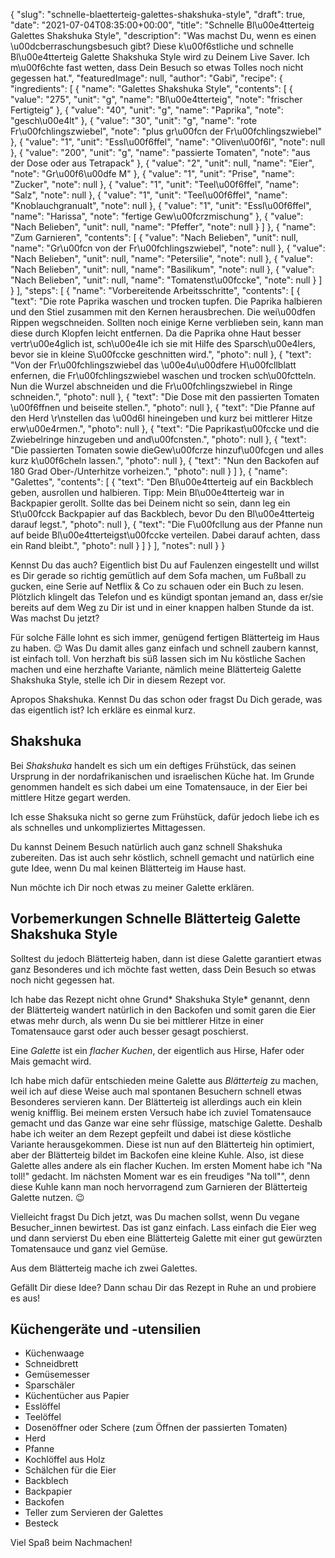{
    "slug": "schnelle-blaetterteig-galettes-shakshuka-style",
    "draft": true,
    "date": "2021-07-04T08:35:00+00:00",
    "title": "Schnelle Bl\u00e4tterteig Galettes Shakshuka Style",
    "description": "Was machst Du, wenn es einen \u00dcberraschungsbesuch gibt? Diese k\u00f6stliche und schnelle Bl\u00e4tterteig Galette Shakshuka Style wird zu Deinem Live Saver. Ich m\u00f6chte fast wetten, dass Dein Besuch so etwas Tolles noch nicht gegessen hat.",
    "featuredImage": null,
    "author": "Gabi",
    "recipe": {
        "ingredients": [
            {
                "name": "Galettes Shakshuka Style",
                "contents": [
                    {
                        "value": "275",
                        "unit": "g",
                        "name": "Bl\u00e4tterteig",
                        "note": "frischer Fertigteig"
                    },
                    {
                        "value": "40",
                        "unit": "g",
                        "name": "Paprika",
                        "note": "gesch\u00e4lt"
                    },
                    {
                        "value": "30",
                        "unit": "g",
                        "name": "rote Fr\u00fchlingszwiebel",
                        "note": "plus gr\u00fcn der Fr\u00fchlingszwiebel"
                    },
                    {
                        "value": "1",
                        "unit": "Essl\u00f6ffel",
                        "name": "Oliven\u00f6l",
                        "note": null
                    },
                    {
                        "value": "200",
                        "unit": "g",
                        "name": "passierte Tomaten",
                        "note": "aus der Dose oder aus Tetrapack"
                    },
                    {
                        "value": "2",
                        "unit": null,
                        "name": "Eier",
                        "note": "Gr\u00f6\u00dfe M"
                    },
                    {
                        "value": "1",
                        "unit": "Prise",
                        "name": "Zucker",
                        "note": null
                    },
                    {
                        "value": "1",
                        "unit": "Teel\u00f6ffel",
                        "name": "Salz",
                        "note": null
                    },
                    {
                        "value": "1",
                        "unit": "Teel\u00f6ffel",
                        "name": "Knoblauchgranualt",
                        "note": null
                    },
                    {
                        "value": "1",
                        "unit": "Essl\u00f6ffel",
                        "name": "Harissa",
                        "note": "fertige Gew\u00fcrzmischung"
                    },
                    {
                        "value": "Nach Belieben",
                        "unit": null,
                        "name": "Pfeffer",
                        "note": null
                    }
                ]
            },
            {
                "name": "Zum Garnieren",
                "contents": [
                    {
                        "value": "Nach Belieben",
                        "unit": null,
                        "name": "Gr\u00fcn von der Fr\u00fchlingszwiebel",
                        "note": null
                    },
                    {
                        "value": "Nach Belieben",
                        "unit": null,
                        "name": "Petersilie",
                        "note": null
                    },
                    {
                        "value": "Nach Belieben",
                        "unit": null,
                        "name": "Basilikum",
                        "note": null
                    },
                    {
                        "value": "Nach Belieben",
                        "unit": null,
                        "name": "Tomatenst\u00fccke",
                        "note": null
                    }
                ]
            }
        ],
        "steps": [
            {
                "name": "Vorbereitende Arbeitsschritte",
                "contents": [
                    {
                        "text": "Die rote Paprika waschen und trocken tupfen. Die Paprika halbieren und den Stiel zusammen mit den Kernen  herausbrechen. Die wei\u00dfen Rippen wegschneiden. Sollten noch einige Kerne verblieben sein, kann man diese durch Klopfen leicht entfernen. Da die Paprika ohne Haut besser vertr\u00e4glich ist, sch\u00e4le ich sie mit Hilfe des Sparsch\u00e4lers, bevor sie in kleine S\u00fccke geschnitten wird.",
                        "photo": null
                    },
                    {
                        "text": "Von der Fr\u00fchlingszwiebel das \u00e4u\u00dfere H\u00fcllblatt enfernen, die Fr\u00fchlingszwiebel waschen und trocken sch\u00fctteln. Nun die Wurzel abschneiden und die Fr\u00fchlingszwiebel in Ringe schneiden.",
                        "photo": null
                    },
                    {
                        "text": "Die Dose mit den passierten Tomaten \u00f6ffnen und beiseite stellen.",
                        "photo": null
                    },
                    {
                        "text": "Die Pfanne auf den Herd \r\nstellen das \u00d6l hineingeben und kurz bei mittlerer Hitze erw\u00e4rmen.",
                        "photo": null
                    },
                    {
                        "text": "Die Paprikast\u00fccke und die Zwiebelringe hinzugeben und and\u00fcnsten.",
                        "photo": null
                    },
                    {
                        "text": "Die passierten Tomaten sowie dieGew\u00fcrze hinzuf\u00fcgen und alles kurz k\u00f6cheln lassen.",
                        "photo": null
                    },
                    {
                        "text": "Nun den Backofen auf 180 Grad Ober-\/Unterhitze vorheizen.",
                        "photo": null
                    }
                ]
            },
            {
                "name": "Galettes",
                "contents": [
                    {
                        "text": "Den Bl\u00e4tterteig auf ein Backblech geben, ausrollen und halbieren. Tipp: Mein Bl\u00e4tterteig war in Backpapier gerollt. Sollte das bei Deinem nicht so sein, dann leg ein St\u00fcck Backpapier auf das Backblech, bevor Du den Bl\u00e4tterteig darauf legst.",
                        "photo": null
                    },
                    {
                        "text": "Die F\u00fcllung aus der Pfanne nun auf beide Bl\u00e4tterteigst\u00fccke verteilen. Dabei darauf achten, dass ein Rand bleibt.",
                        "photo": null
                    }
                ]
            }
        ],
        "notes": null
    }
}

Kennst Du das auch? Eigentlich bist Du auf Faulenzen eingestellt und willst es Dir gerade so richtig gemütlich auf dem Sofa machen, um Fußball zu gucken,  eine Serie auf Netflix & Co zu schauen oder ein Buch zu lesen. Plötzlich klingelt das Telefon und es kündigt spontan jemand an, dass er/sie bereits auf dem Weg zu Dir ist und in einer knappen halben Stunde da ist. Was machst Du jetzt?

Für solche Fälle lohnt es sich immer, genügend fertigen Blätterteig im Haus zu haben. 😉 Was Du damit alles ganz einfach und schnell zaubern kannst, ist einfach toll. Von herzhaft bis süß lassen sich im Nu köstliche Sachen machen und eine herzhafte Variante, nämlich meine Blätterteig Galette Shakshuka Style, stelle ich Dir in diesem Rezept vor.

Apropos Shakshuka. Kennst Du das schon oder fragst Du Dich gerade, was das eigentlich ist? Ich erkläre es einmal kurz.

## Shakshuka

Bei *Shakshuka* handelt es sich um ein deftiges Frühstück, das seinen Ursprung in der nordafrikanischen und israelischen Küche hat. Im Grunde genommen handelt es sich dabei um eine Tomatensauce, in der Eier bei mittlere Hitze gegart werden.

Ich esse Shaksuka nicht so gerne zum Frühstück, dafür jedoch liebe ich es als schnelles und unkompliziertes Mittagessen.

Du kannst Deinem Besuch natürlich auch ganz schnell Shakshuka zubereiten. Das ist auch sehr köstlich, schnell gemacht und natürlich eine gute Idee, wenn Du mal keinen Blätterteig im Hause hast.

Nun möchte ich Dir noch etwas zu meiner Galette erklären.

## Vorbemerkungen Schnelle Blätterteig Galette Shakshuka Style

Solltest du jedoch Blätterteig haben, dann ist diese Galette garantiert etwas ganz Besonderes und ich möchte fast wetten, dass Dein Besuch so etwas noch nicht gegessen hat.

Ich habe das Rezept nicht ohne Grund* Shakshuka Style* genannt, denn der Blätterteig wandert natürlich in den Backofen und somit garen die Eier etwas mehr durch, als wenn Du sie bei mittlerer Hitze in einer Tomatensauce garst oder auch besser gesagt poschierst.

Eine *Galette* ist ein *flacher Kuchen*, der eigentlich aus Hirse, Hafer oder Mais gemacht wird.

Ich habe mich dafür entschieden meine Galette aus *Blätterteig* zu machen, weil ich auf diese Weise auch mal spontanen Besuchern schnell etwas Besonderes servieren kann. Der Blätterteig ist allerdings auch ein klein wenig knifflig. Bei meinem ersten Versuch habe ich zuviel Tomatensauce gemacht und das Ganze war eine sehr flüssige, matschige Galette. Deshalb habe ich weiter an dem Rezept gepfeilt und dabei ist   diese köstliche Variante herausgekommen. Diese ist nun auf den Blätterteig hin optimiert, aber der Blätterteig bildet im Backofen eine kleine Kuhle. Also, ist diese Galette alles andere als ein flacher Kuchen. Im ersten Moment habe ich "Na toll!" gedacht. Im nächsten Moment war es ein freudiges "Na toll"", denn diese Kuhle kann man noch hervorragend zum Garnieren der Blätterteig Galette nutzen. 😉

Vielleicht fragst Du Dich jetzt, was Du machen sollst, wenn Du vegane Besucher_innen bewirtest. Das ist ganz einfach. Lass einfach die Eier weg und dann  servierst Du eben eine Blätterteig Galette mit einer gut gewürzten Tomatensauce und ganz viel Gemüse.

Aus dem Blätterteig mache ich zwei Galettes.

Gefällt Dir diese Idee? Dann schau Dir das Rezept in Ruhe an und probiere es aus!

## Küchengeräte und -utensilien

- Küchenwaage
- Schneidbrett
- Gemüsemesser
- Sparschäler
- Küchentücher aus Papier
- Esslöffel
- Teelöffel
- Dosenöffner oder Schere (zum Öffnen der passierten Tomaten)
- Herd
- Pfanne
- Kochlöffel aus Holz
- Schälchen für die Eier
- Backblech
- Backpapier
- Backofen
- Teller zum Servieren der Galettes
- Besteck

Viel Spaß beim Nachmachen!